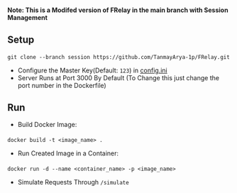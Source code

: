 #### Note: This is a Modifed version of FRelay in the main branch with Session Management

## Setup

####
    git clone --branch session https://github.com/TanmayArya-1p/FRelay.git
    
- Configure the Master Key(Default: `123`) in [config.ini](https://github.com/TanmayArya-1p/FRelay/blob/main/api/config.ini)
- Server Runs at Port 3000 By Default (To Change this just change the port number in the Dockerfile)

## Run

- Build Docker Image:
####
    docker build -t <image_name> .

- Run Created Image in a Container:
#### 
    docker run -d --name <container_name> -p <image_name>


- Simulate Requests Through `/simulate`
